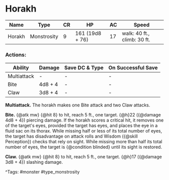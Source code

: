 # Horakh

| Name | Type | CR | HP | AC | Speed |
|------|------|----|----|----|-------|
| Horakh | Monstrosity | 9 | 161 (19d8 + 76) | 17 | walk: 40 ft., climb: 30 ft. |

### Actions:

| Ability | Damage | Save DC & Type | On Successful Save |
|---------|--------|----------------|--------------------|
| Multiattack | - | - | - |
| Bite | 4d8 + 4 | - | - |
| Claw | 3d8 + 4 | - | - |


**Multiattack.** The horakh makes one Bite attack and two Claw attacks.

**Bite.** {@atk mw} {@hit 8} to hit, reach 5 ft., one target. {@h}22 ({@damage 4d8 + 4}) piercing damage. If the horakh scores a critical hit, it removes one of the target's eyes, provided the target has eyes, and places the eye in a fluid sac on its thorax. While missing half or less of its total number of eyes, the target has disadvantage on attack rolls and Wisdom ({@skill Perception}) checks that rely on sight. While missing more than half its total number of eyes, the target is {@condition blinded} until its sight is restored.

**Claw.** {@atk mw} {@hit 8} to hit, reach 5 ft., one target. {@h}17 ({@damage 3d8 + 4}) slashing damage.

^Tags: #monster #type_monstrosity